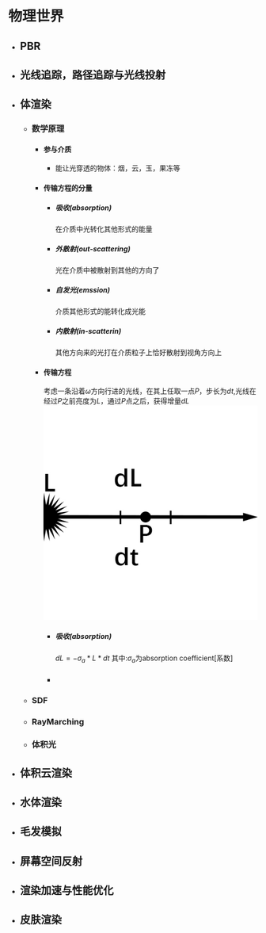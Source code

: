 # 物理世界
+ ## PBR
+ ## 光线追踪，路径追踪与光线投射
+ ## 体渲染
  + ### 数学原理
    + #### 参与介质
      + 能让光穿透的物体：烟，云，玉，果冻等
    + #### 传输方程的分量
      + ##### 吸收(absorption)
        在介质中光转化其他形式的能量
      + ##### 外散射(out-scattering)
        光在介质中被散射到其他的方向了
      + ##### 自发光(emssion)
        介质其他形式的能转化成光能
      + ##### 内散射(in-scatterin)
        其他方向来的光打在介质粒子上恰好散射到视角方向上
    + #### 传输方程
      考虑一条沿着$\omega$方向行进的光线，在其上任取一点$P$，步长为$dt$,光线在经过$P$之前亮度为$L$，通过$P$点之后，获得增量$dL$
      ![图 1](Image/5.3Texture/RayMarching.jpg)
      + ##### 吸收(absorption)
        $dL=-\sigma_a*L*dt$
        其中:$\sigma_a$为absorption coefficient[系数]
      + ##### 
  + ### SDF
  + ### RayMarching
  + ### 体积光
+ ## 体积云渲染
+ ## 水体渲染
+ ## 毛发模拟
+ ## 屏幕空间反射
+ ## 渲染加速与性能优化
+ ## 皮肤渲染